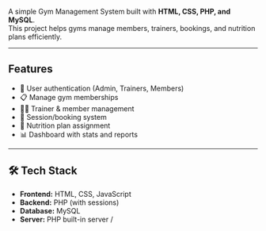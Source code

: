 A simple Gym Management System built with **HTML, CSS, PHP, and MySQL**.  
This project helps gyms manage members, trainers, bookings, and nutrition plans efficiently.

---

## Features
- 🔑 User authentication (Admin, Trainers, Members)
- 📋 Manage gym memberships
- 🏋️‍♀️ Trainer & member management
- 📅 Session/booking system
- 🍎 Nutrition plan assignment
- 📊 Dashboard with stats and reports

---

## 🛠️ Tech Stack
- **Frontend:** HTML, CSS, JavaScript  
- **Backend:** PHP (with sessions)  
- **Database:** MySQL  
- **Server:** PHP built-in server /
